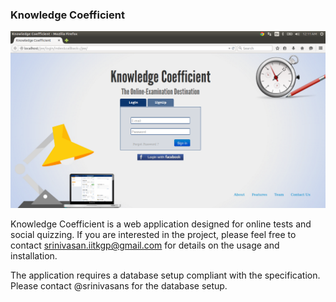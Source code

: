 ### Knowledge Coefficient

![Knowledge Coefficient Screenshot](https://raw.githubusercontent.com/srinivasans/knowledgecoefficient/master/screen.png)

Knowledge Coefficient is a web application designed for online tests and social quizzing. If you are interested in the project, please feel free to contact srinivasan.iitkgp@gmail.com for details on the usage and installation. 

The application requires a database setup compliant with the specification. Please contact @srinivasans for the database setup. 
